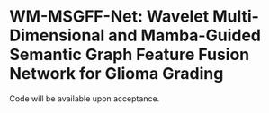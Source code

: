 # WM-MSGFF-Net: Wavelet Multi-Dimensional and Mamba-Guided Semantic Graph Feature Fusion Network for Glioma Grading

Code will be available upon acceptance.
